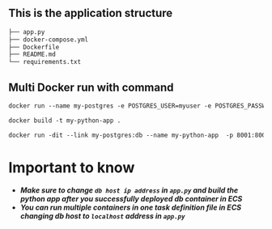 ## This is the application structure

```md
├── app.py
├── docker-compose.yml
├── Dockerfile
├── README.md
└── requirements.txt
``` 

## Multi Docker run with command 

```md
docker run --name my-postgres -e POSTGRES_USER=myuser -e POSTGRES_PASSWORD=mypassword -e POSTGRES_DB=mydb -p 5432:5432 -d postgres

docker build -t my-python-app .

docker run -dit --link my-postgres:db --name my-python-app  -p 8001:8000 my-python-app
```

# Important to know

- *__Make sure to change `db host ip address` in `app.py` and build the python app after you successfully deployed db container in ECS__*
- *__You can run multiple containers in one task definition file in ECS changing db host to `localhost` address in `app.py`__*
